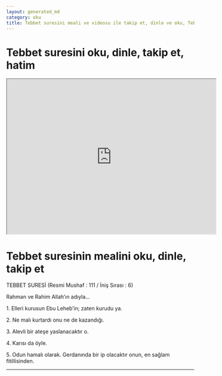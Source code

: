 ```yaml
---
layout: generated_md
category: oku
title: Tebbet suresini meali ve videosu ile takip et, dinle ve oku, Tebbet dinle, Tebbet meali, hatim dinle, hatim yap.
---
```


<div class="container">
  <div class="row">
    <div class="col-lg-12">
      <h1>Tebbet suresini oku, dinle, takip et, hatim</h1>
      <!--<div class="div-youtube-embed">-->
      <div class="">
        <iframe width="560" height="415" src="https://www.youtube.com/embed/">frameborder="0" allowfullscreen></iframe>
      </div>
    </div>
  </div>

  <div class="row">
    <div class="col-lg-12">
      <h1>Tebbet suresinin mealini oku, dinle, takip et</h1>
      <div><p></p><p></p><p>TEBBET SURESİ (Resmi Mushaf : 111 / İniş Sırası : 6)</p><p>Rahman ve Rahim Allah’ın adıyla…</p><p></p><p></p><p>1. Elleri kurusun Ebu Leheb’in; zaten kurudu ya.</p><p></p><p></p><p>2. Ne malı kurtardı onu ne de kazandığı.</p><p></p><p></p><p>3. Alevli bir ateşe yaslanacaktır o.</p><p></p><p></p><p>4. Karısı da öyle.</p><p></p><p></p><p>5. Odun hamalı olarak. Gerdanında bir ip olacaktır onun, en sağlam fitillisinden.</p><p></p><p></p></div>
    </div>
  </div>
</div>
<hr />